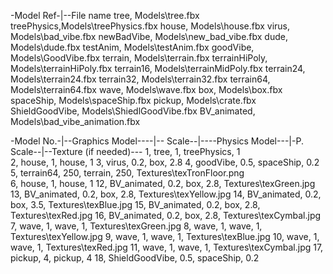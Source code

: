 ﻿-Model Ref-|--File name
tree,		Models\tree.fbx
treePhysics,Models\treePhysics.fbx
house,		Models\house.fbx
virus,		Models\bad_vibe.fbx
newBadVibe,		Models\new_bad_vibe.fbx
dude,		Models\dude.fbx
testAnim,		Models\testAnim.fbx
goodVibe,		Models\GoodVibe.fbx
terrain,	Models\terrain.fbx
terrainHiPoly,	Models\terrainHiPoly.fbx
terrain16,	Models\terrainMidPoly.fbx
terrain24,	Models\terrain24.fbx
terrain32,	Models\terrain32.fbx
terrain64,	Models\terrain64.fbx
wave,		Models\wave.fbx
box,		Models\box.fbx
spaceShip,  Models\spaceShip.fbx
pickup,		Models\crate.fbx
ShieldGoodVibe, Models\ShiedlGoodVibe.fbx
BV_animated, Models\bad_vibe_animation.fbx


-Model No.-|--Graphics Model----|-- Scale--|----Physics Model---|-P. Scale--|--Texture (if needed)---
1,			tree,					1,		treePhysics,			1		
2,			house,					1,		house,					1
3,			virus,					0.2,	box,					2.8
4,			goodVibe,				0.5,	spaceShip,				0.2
5,			terrain64,			    250,		terrain,			    250,		Textures\texTronFloor.png	
6,			house,					1,		house,					1
12,			BV_animated,					0.2,	box,					2.8,		Textures\texGreen.jpg
13,			BV_animated,					0.2,	box,					2.8,		Textures\texYellow.jpg
14,			BV_animated,				0.2,	box,					3.5,		Textures\texBlue.jpg
15,			BV_animated,					0.2,	box,					2.8,		Textures\texRed.jpg
16,			BV_animated,					0.2,	box,					2.8,		Textures\texCymbal.jpg
7,			wave,					1,		wave,					1,		Textures\texGreen.jpg
8,			wave,					1,		wave,					1,		Textures\texYellow.jpg
9,			wave,					1,		wave,					1,		Textures\texBlue.jpg
10,			wave,					1,		wave,					1,		Textures\texRed.jpg
11,			wave,					1,		wave,					1,		Textures\texCymbal.jpg
17,			pickup,					4,		pickup,					4
18,         ShieldGoodVibe,         0.5,    spaceShip,              0.2
